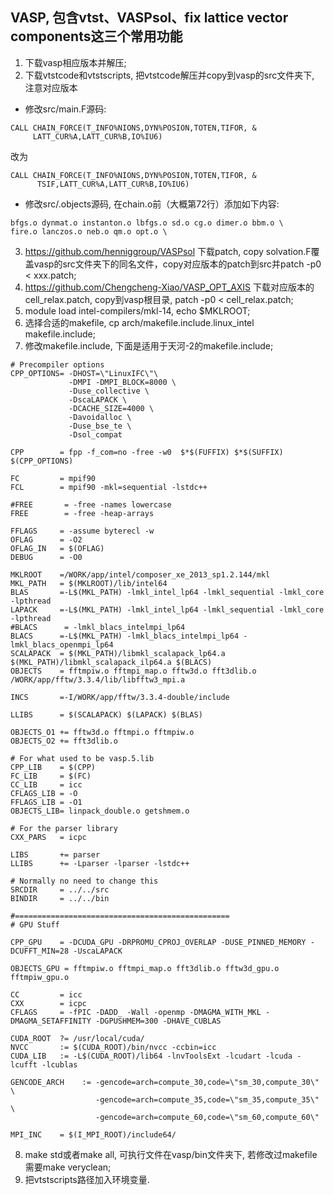 ## VASP, 包含vtst、VASPsol、fix lattice vector components这三个常用功能  
1. 下载vasp相应版本并解压;  
2. 下载vtstcode和vtstscripts, 把vtstcode解压并copy到vasp的src文件夹下, 注意对应版本  
* 修改src/main.F源码:  
```
CALL CHAIN_FORCE(T_INFO%NIONS,DYN%POSION,TOTEN,TIFOR, &
     LATT_CUR%A,LATT_CUR%B,IO%IU6)
```
改为
```
CALL CHAIN_FORCE(T_INFO%NIONS,DYN%POSION,TOTEN,TIFOR, &
      TSIF,LATT_CUR%A,LATT_CUR%B,IO%IU6)
```
* 修改src/.objects源码, 在chain.o前（大概第72行）添加如下内容:  
```
bfgs.o dynmat.o instanton.o lbfgs.o sd.o cg.o dimer.o bbm.o \
fire.o lanczos.o neb.o qm.o opt.o \
```
3. https://github.com/henniggroup/VASPsol 下载patch, copy solvation.F覆盖vasp的src文件夹下的同名文件，copy对应版本的patch到src并patch -p0 < xxx.patch;  
4. https://github.com/Chengcheng-Xiao/VASP_OPT_AXIS 下载对应版本的cell_relax.patch, copy到vasp根目录, patch -p0 < cell_relax.patch;  
5. module load intel-compilers/mkl-14, echo $MKLROOT;  
6. 选择合适的makefile, cp arch/makefile.include.linux_intel makefile.include;  
7. 修改makefile.include, 下面是适用于天河-2的makefile.include;  
```
# Precompiler options
CPP_OPTIONS= -DHOST=\"LinuxIFC\"\
             -DMPI -DMPI_BLOCK=8000 \
             -Duse_collective \
             -DscaLAPACK \
             -DCACHE_SIZE=4000 \
             -Davoidalloc \
             -Duse_bse_te \
             -Dsol_compat
 
CPP        = fpp -f_com=no -free -w0  $*$(FUFFIX) $*$(SUFFIX) $(CPP_OPTIONS)
 
FC         = mpif90
FCL        = mpif90 -mkl=sequential -lstdc++
 
#FREE       = -free -names lowercase
FREE        = -free -heap-arrays 
 
FFLAGS     = -assume byterecl -w
OFLAG      = -O2
OFLAG_IN   = $(OFLAG)
DEBUG      = -O0
 
MKLROOT    =/WORK/app/intel/composer_xe_2013_sp1.2.144/mkl
MKL_PATH   = $(MKLROOT)/lib/intel64
BLAS       =-L$(MKL_PATH) -lmkl_intel_lp64 -lmkl_sequential -lmkl_core -lpthread
LAPACK     =-L$(MKL_PATH) -lmkl_intel_lp64 -lmkl_sequential -lmkl_core -lpthread
#BLACS      = -lmkl_blacs_intelmpi_lp64
BLACS      =-L$(MKL_PATH) -lmkl_blacs_intelmpi_lp64 -lmkl_blacs_openmpi_lp64
SCALAPACK  = $(MKL_PATH)/libmkl_scalapack_lp64.a $(MKL_PATH)/libmkl_scalapack_ilp64.a $(BLACS)
OBJECTS    = fftmpiw.o fftmpi_map.o fftw3d.o fft3dlib.o /WORK/app/fftw/3.3.4/lib/libfftw3_mpi.a
 
INCS       =-I/WORK/app/fftw/3.3.4-double/include
 
LLIBS      = $(SCALAPACK) $(LAPACK) $(BLAS)
 
OBJECTS_O1 += fftw3d.o fftmpi.o fftmpiw.o
OBJECTS_O2 += fft3dlib.o
 
# For what used to be vasp.5.lib
CPP_LIB    = $(CPP)
FC_LIB     = $(FC)
CC_LIB     = icc
CFLAGS_LIB = -O
FFLAGS_LIB = -O1
OBJECTS_LIB= linpack_double.o getshmem.o
 
# For the parser library
CXX_PARS   = icpc
 
LIBS       += parser
LLIBS      += -Lparser -lparser -lstdc++
 
# Normally no need to change this
SRCDIR     = ../../src
BINDIR     = ../../bin
 
#================================================
# GPU Stuff
 
CPP_GPU    = -DCUDA_GPU -DRPROMU_CPROJ_OVERLAP -DUSE_PINNED_MEMORY -DCUFFT_MIN=28 -UscaLAPACK
 
OBJECTS_GPU = fftmpiw.o fftmpi_map.o fft3dlib.o fftw3d_gpu.o fftmpiw_gpu.o
 
CC         = icc
CXX        = icpc
CFLAGS     = -fPIC -DADD_ -Wall -openmp -DMAGMA_WITH_MKL -DMAGMA_SETAFFINITY -DGPUSHMEM=300 -DHAVE_CUBLAS
 
CUDA_ROOT  ?= /usr/local/cuda/
NVCC       := $(CUDA_ROOT)/bin/nvcc -ccbin=icc
CUDA_LIB   := -L$(CUDA_ROOT)/lib64 -lnvToolsExt -lcudart -lcuda -lcufft -lcublas
 
GENCODE_ARCH    := -gencode=arch=compute_30,code=\"sm_30,compute_30\" \
                   -gencode=arch=compute_35,code=\"sm_35,compute_35\" \
                   -gencode=arch=compute_60,code=\"sm_60,compute_60\"
 
MPI_INC    = $(I_MPI_ROOT)/include64/
```
8. make std或者make all, 可执行文件在vasp/bin文件夹下, 若修改过makefile需要make veryclean;  
9. 把vtstscripts路径加入环境变量.
